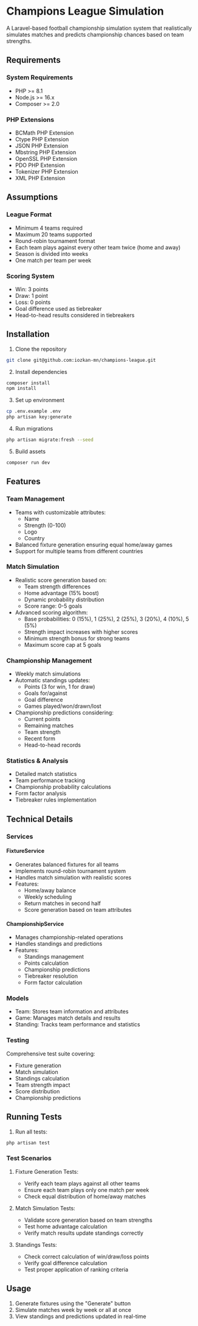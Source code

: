 # Champions League Simulation

A Laravel-based football championship simulation system that realistically simulates matches and predicts championship chances based on team strengths.

## Requirements

### System Requirements
- PHP >= 8.1
- Node.js >= 16.x
- Composer >= 2.0

### PHP Extensions
- BCMath PHP Extension
- Ctype PHP Extension
- JSON PHP Extension
- Mbstring PHP Extension
- OpenSSL PHP Extension
- PDO PHP Extension
- Tokenizer PHP Extension
- XML PHP Extension

## Assumptions

### League Format
- Minimum 4 teams required
- Maximum 20 teams supported
- Round-robin tournament format
- Each team plays against every other team twice (home and away)
- Season is divided into weeks
- One match per team per week

### Scoring System
- Win: 3 points
- Draw: 1 point
- Loss: 0 points
- Goal difference used as tiebreaker
- Head-to-head results considered in tiebreakers

## Installation

1. Clone the repository
```bash
git clone git@github.com:iozkan-mn/champions-league.git
```

2. Install dependencies
```bash
composer install
npm install
```

3. Set up environment
```bash
cp .env.example .env
php artisan key:generate
```

4. Run migrations
```bash
php artisan migrate:fresh --seed
```

5. Build assets
```bash
composer run dev
```

## Features

### Team Management
- Teams with customizable attributes:
  - Name
  - Strength (0-100)
  - Logo
  - Country
- Balanced fixture generation ensuring equal home/away games
- Support for multiple teams from different countries

### Match Simulation
- Realistic score generation based on:
  - Team strength differences
  - Home advantage (15% boost)
  - Dynamic probability distribution
  - Score range: 0-5 goals
- Advanced scoring algorithm:
  - Base probabilities: 0 (15%), 1 (25%), 2 (25%), 3 (20%), 4 (10%), 5 (5%)
  - Strength impact increases with higher scores
  - Minimum strength bonus for strong teams
  - Maximum score cap at 5 goals

### Championship Management
- Weekly match simulations
- Automatic standings updates:
  - Points (3 for win, 1 for draw)
  - Goals for/against
  - Goal difference
  - Games played/won/drawn/lost
- Championship predictions considering:
  - Current points
  - Remaining matches
  - Team strength
  - Recent form
  - Head-to-head records

### Statistics & Analysis
- Detailed match statistics
- Team performance tracking
- Championship probability calculations
- Form factor analysis
- Tiebreaker rules implementation

## Technical Details

### Services

#### FixtureService
- Generates balanced fixtures for all teams
- Implements round-robin tournament system
- Handles match simulation with realistic scores
- Features:
  - Home/away balance
  - Weekly scheduling
  - Return matches in second half
  - Score generation based on team attributes

#### ChampionshipService
- Manages championship-related operations
- Handles standings and predictions
- Features:
  - Standings management
  - Points calculation
  - Championship predictions
  - Tiebreaker resolution
  - Form factor calculation

### Models
- Team: Stores team information and attributes
- Game: Manages match details and results
- Standing: Tracks team performance and statistics

### Testing
Comprehensive test suite covering:
- Fixture generation
- Match simulation
- Standings calculation
- Team strength impact
- Score distribution
- Championship predictions

## Running Tests

1. Run all tests:
```bash
php artisan test
```

### Test Scenarios

1. Fixture Generation Tests:
   - Verify each team plays against all other teams
   - Ensure each team plays only one match per week
   - Check equal distribution of home/away matches

2. Match Simulation Tests:
   - Validate score generation based on team strengths
   - Test home advantage calculation
   - Verify match results update standings correctly

3. Standings Tests:
   - Check correct calculation of win/draw/loss points
   - Verify goal difference calculation
   - Test proper application of ranking criteria

## Usage

1. Generate fixtures using the "Generate" button
2. Simulate matches week by week or all at once
3. View standings and predictions updated in real-time
